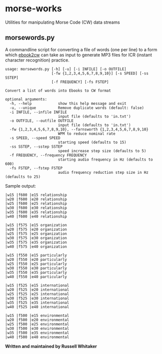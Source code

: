 # morse-works
Utilities for manipulating Morse Code (CW) data streams

## morsewords.py
A commandline script for converting a file of words (one per line) to a form which [ebook2cw](https://fkurz.net/ham/ebook2cw.html) can take as input to generate MP3 files for ICR (instant character recognition) practice.

```code
usage: morsewords.py [-h] [-u] [-i INFILE] [-o OUTFILE]
                     [-fw {1,2,3,4,5,6,7,8,9,10}] [-s SPEED] [-ss SSTEP]
                     [-f FREQUENCY] [-fs FSTEP]

Convert a list of words into Ebooks to CW format

optional arguments:
  -h, --help            show this help message and exit
  -u, --unique          Remove duplicate words (default: false)
  -i INFILE, --infile INFILE
                        input file (defaults to 'in.txt')
  -o OUTFILE, --outfile OUTFILE
                        input file (defaults to 'in.txt')
  -fw {1,2,3,4,5,6,7,8,9,10}, --farnsworth {1,2,3,4,5,6,7,8,9,10}
                        WPM to reduce nominal rate
  -s SPEED, --speed SPEED
                        starting speed (defaults to 15)
  -ss SSTEP, --sstep SSTEP
                        speed increase step size (defaults to 5)
  -f FREQUENCY, --frequency FREQUENCY
                        starting audio frequency in Hz (defaults to 600)
  -fs FSTEP, --fstep FSTEP
                        audio frequency reduction step size in Hz (defaults to 25)
```
Sample output:

```code
|w15 |f600 |e15 relationship  
|w20 |f600 |e20 relationship  
|w25 |f600 |e25 relationship  
|w30 |f600 |e30 relationship  
|w35 |f600 |e35 relationship  
|w40 |f600 |e40 relationship   
 
|w15 |f575 |e15 organization  
|w20 |f575 |e20 organization  
|w25 |f575 |e25 organization  
|w30 |f575 |e30 organization  
|w35 |f575 |e35 organization  
|w40 |f575 |e40 organization   
 
|w15 |f550 |e15 particularly  
|w20 |f550 |e20 particularly  
|w25 |f550 |e25 particularly  
|w30 |f550 |e30 particularly  
|w35 |f550 |e35 particularly  
|w40 |f550 |e40 particularly   
 
|w15 |f525 |e15 international  
|w20 |f525 |e20 international  
|w25 |f525 |e25 international  
|w30 |f525 |e30 international  
|w35 |f525 |e35 international  
|w40 |f525 |e40 international   
 
|w15 |f500 |e15 environmental  
|w20 |f500 |e20 environmental  
|w25 |f500 |e25 environmental  
|w30 |f500 |e30 environmental  
|w35 |f500 |e35 environmental  
|w40 |f500 |e40 environmental 
```
__Written and maintained by Russell Whitaker__
